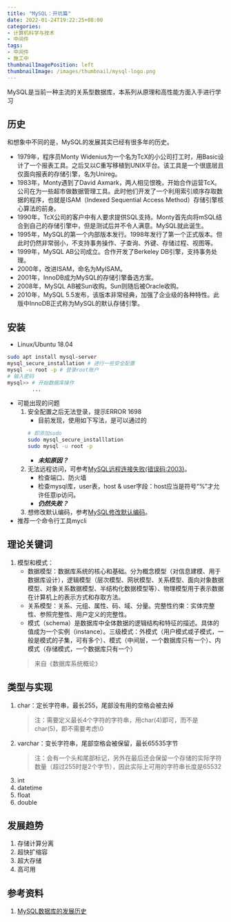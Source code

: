 ```yaml
---
title: "MySQL：开坑篇"
date: 2022-01-24T19:22:25+08:00
categories:
- 计算机科学与技术
- 中间件
tags:
- 中间件
- 施工中
thumbnailImagePosition: left
thumbnailImage: /images/thumbnail/mysql-logo.png
---
```

MySQL是当前一种主流的关系型数据库，本系列从原理和高性能方面入手进行学习
<!--more-->
## 历史
和想象中不同的是，MySQL的发展其实已经有很多年的历史。
- 1979年，程序员Monty Widenius为一个名为TcX的小公司打工时，用Basic设计了一个报表工具。之后又以C重写移植到UNIX平台。该工具是一个很底层且仅面向报表的存储引擎，名为Unireg。
- 1983年，Monty遇到了David Axmark，两人相见恨晚，开始合作运营TcX。公司在为一些超市做数据管理工具。此时他们开发了一个利用索引顺序存取数据的程序，也就是ISAM（Indexed Sequential Access Method）存储引擎核心算法的前身。
- 1990年，TcX公司的客户中有人要求提供SQL支持。Monty首先向将mSQL结合到自己的存储引擎中，但是测试后并不令人满意。MySQL就此诞生。
- 1995年，MySQL的第一个内部版本发行。1998年发行了第一个正式版本。但此时仍然非常弱小，不支持事务操作、子查询、外键、存储过程、视图等。
- 1999年，MySQL AB公司成立。合作开发了Berkeley DB引擎，支持事务处理。
- 2000年，改进ISAM，命名为MyISAM。
- 2001年，InnoDB成为MySQL的存储引擎备选方案。
- 2008年，MySQL AB被Sun收购。Sun则随后被Oracle收购。
- 2010年，MySQL 5.5发布，该版本非常经典，加强了企业级的各种特性。此版中InnoDB正式称为MySQL的默认存储引擎。
## 安装
- Linux/Ubuntu 18.04
```bash
sudo apt install mysql-server
mysql_secure_installation # 进行一些安全配置
mysql -u root -p # 登录root账户
# 输入密码
mysql>> # 开始数据库操作
        ...
```
- 可能出现的问题
    1. 安全配置之后无法登录，提示ERROR 1698
        - 目前发现，使用如下写法，是可以通过的
        ```bash
        # 即添加sudo
        sudo mysql_secure_installlation
        sudo mysql -u root -p
        ```
        - ***未知原因？***
    1. 无法远程访问，可参考[MySQL远程连接失败(错误码:2003)](https://blog.csdn.net/weixin_43025071/article/details/88603053)。
        - 检查端口、防火墙
        - 检查mysql库，user表，host & user字段：host应当是符号“%”才允许任意ip访问。
        - ***仍然失败？***
    1. 想修改默认编码，参考[MySQL修改默认编码](http://www.3qphp.com/mysql/sqlquest/2240.html)。
- 推荐一个命令行工具mycli
## 理论关键词
1. 模型和模式：
    - 数据模型：数据库系统的核心和基础。分为概念模型（对信息建模、用于数据库设计），逻辑模型（层次模型、网状模型、关系模型、面向对象数据模型、对象关系数据模型、半结构化数据模型等）、物理模型用于表示数据在计算机上的表示方式和存取方法。
	- 关系模型：关系、元组、属性、码、域、分量。完整性约束：实体完整性、参照完整性、用户定义的完整性。
	- 模式（schema）是数据库中全体数据的逻辑结构和特征的描述。具体的值成为一个实例（instance）。三级模式：外模式（用户模式或子模式，一般是模式的子集，可有多个）、模式（中间层，一个数据库只有一个）、内模式（存储模式，一个数据库只有一个）
    > 来自《数据库系统概论》

## 类型与实现
1. char：定长字符串，最长255，尾部没有用的空格会被去掉
    > 注：需要定义最长4个字符的字符串，用char(4)即可，而不是char(5)，即不需要考虑\0
1. varchar：变长字符串，尾部空格会被保留，最长65535字节
    > 注：会有一个头和尾部标记，另外在最后还会保留一个存储的实际字符数量（超过255时是2个字节），因此实际上可用的字符串长度是65532
1. int
1. datetime
1. float
1. double


## 发展趋势
1. 存储计算分离
1. 超快扩缩容
1. 超大存储
1. 高可用

## 参考资料
1. [MySQL数据库的发展历史](https://www.cnblogs.com/joyfulcode/p/12683009.html)